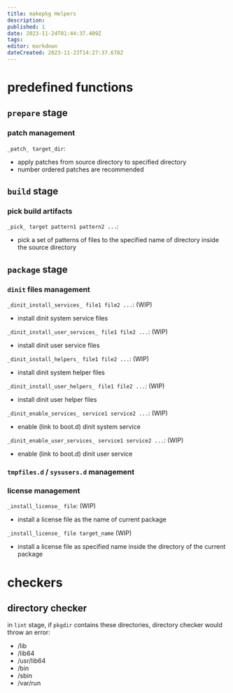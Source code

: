 ```yaml
---
title: makepkg Helpers
description: 
published: 1
date: 2023-11-24T01:44:37.409Z
tags: 
editor: markdown
dateCreated: 2023-11-23T14:27:37.678Z
---
```


# predefined functions

## `prepare` stage

### patch management

`_patch_ target_dir`:
- apply patches from source directory to specified directory
- number ordered patches are recommended

## `build` stage

### pick build artifacts

`_pick_ target pattern1 pattern2 ...`:
- pick a set of patterns of files to the specified name of directory inside the source directory

## `package` stage

### `dinit` files management

`_dinit_install_services_ file1 file2 ...`: (WIP)
- install dinit system service files

`_dinit_install_user_services_ file1 file2 ...`: (WIP)
- install dinit user service files

`_dinit_install_helpers_ file1 file2 ...`: (WIP)
- install dinit system helper files

`_dinit_install_user_helpers_ file1 file2 ...`: (WIP)
- install dinit user helper files

`_dinit_enable_services_ service1 service2 ...`: (WIP)
- enable (link to boot.d) dinit system service

`_dinit_enable_user_services_ service1 service2 ...`: (WIP)
- enable (link to boot.d) dinit user service

### `tmpfiles.d` / `sysusers.d` management

### license management

`_install_license_ file`: (WIP)
- install a license file as the name of current package

`_install_license_ file target_name` (WIP)
- install a license file as specified name inside the directory of the current package

# checkers

## directory checker

in `lint` stage, if `pkgdir` contains these directories, directory checker would throw an error:

- /lib
- /lib64
- /usr/lib64
- /bin
- /sbin
- /var/run